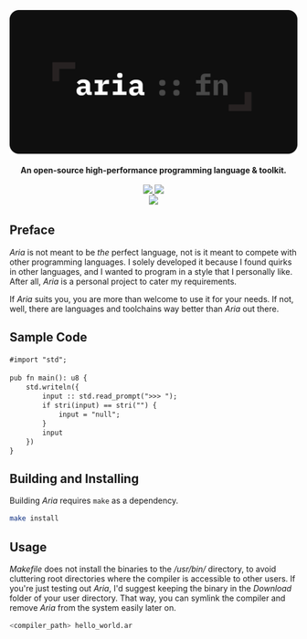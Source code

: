 <p align="center">
    <img src="docs/assets/aria-banner-dark-white-optimized.png?raw=true" alt="aria-banner-dark-white-optimized.png">
    <br/>
    <br/>
    <b>An open-source high-performance programming language & toolkit.</b>
    <br/>
    <br/>
    <a href="https://github.com/huzaifash/aria/actions">
        <img src="https://github.com/huzaifash/aria/workflows/build/badge.svg">
    </a>
    <a href="https://github.com/huzaifash/aria/blob/master/LICENSE">
        <img src="https://img.shields.io/github/license/huzaifash/aria">
    </a>
    <br/>
    <a href="https://github.com/huzaifash/aria.git">
        <img src="https://img.shields.io/github/languages/code-size/huzaifash/aria">
    </a>
</p>

## Preface
_Aria_ is not meant to be _the_ perfect language, not is it meant
to compete with other programming languages. I solely developed it because I
found quirks in other languages, and I wanted to program in a style that
I personally like. After all, _Aria_ is a personal project to cater my
requirements.

If _Aria_ suits you, you are more than welcome to use it for your needs. If
not, well, there are languages and toolchains way better than _Aria_ out
there.

## Sample Code
```
#import "std";

pub fn main(): u8 {
    std.writeln({
        input :: std.read_prompt(">>> ");
        if stri(input) == stri("") {
            input = "null";
        }
        input
    })
}
```

## Building and Installing
Building _Aria_ requires `make` as a dependency.
```sh
make install
```

## Usage
_Makefile_ does not install the binaries to the _/usr/bin/_ directory, to
avoid cluttering root directories where the compiler is accessible to
other users. If you're just testing out _Aria_, I'd suggest keeping the binary
in the _Download_ folder of your user directory. That way, you can symlink
the compiler and remove _Aria_ from the system easily later on.
```sh
<compiler_path> hello_world.ar
```

